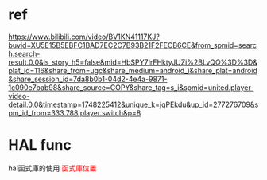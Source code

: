 # ref 
https://www.bilibili.com/video/BV1KN41117KJ?buvid=XU5E15B5EBFC1BAD7EC2C7B93B21F2FECB6CE&from_spmid=search.search-result.0.0&is_story_h5=false&mid=HbSPY7IrFHktyJUZi%2BLvQQ%3D%3D&plat_id=116&share_from=ugc&share_medium=android_i&share_plat=android&share_session_id=7da8b0b1-04d2-4e4a-9871-1c090e7bab98&share_source=COPY&share_tag=s_i&spmid=united.player-video-detail.0.0&timestamp=1748225412&unique_k=jqPEkdu&up_id=277276709&spm_id_from=333.788.player.switch&p=8
# HAL func
hal函式庫的使用 <font color = "#f00"> 函式庫位置 </font>
